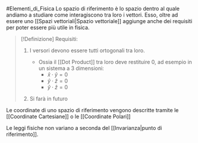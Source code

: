 #Elementi_di_Fisica
Lo spazio di riferimento è lo spazio dentro al quale andiamo a studiare come interagiscono tra loro i vettori.
Esso, oltre ad essere uno [[Spazi vettoriali|Spazio vettoriale]] aggiunge anche dei requisiti per poter essere più utile in fisica.

>[!Definizione] Requisiti:
>1. I versori devono essere tutti ortogonali tra loro.
>    - Ossia il [[Dot Product]] tra loro deve restituire 0, ad esempio in un sistema a 3 dimensioni:
> 	   - $\hat{x}\cdot \hat{y}=0$
> 	   - $\hat{y}\cdot \hat{z}=0$
> 	   - $\hat{y}\cdot \hat{z}=0$
> 	 
>1. Si farà in futuro

Le coordinate di uno spazio di riferimento vengono descritte tramite le [[Coordinate Cartesiane]] o le [[Coordinate Polari]]

Le leggi fisiche non variano a seconda del [[Invarianza|punto di riferimento]].